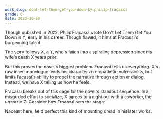 ```yaml
---
work_slug: dont-let-them-get-you-down-by-philip-fracassi
grade: C-
date: 2023-10-29
---
```


Though published in 2022, Philip Fracassi wrote Don't Let Them Get You Down in Y, early in his career. Though flawed, it hints at Fracassi's burgeoning talent.

The story follows X, a Y, who's fallen into a spiraling depression since his wife's death X years prior.

But this proves the novel's biggest problem. Fracassi tells us everything. X's raw inner-monologue lends his character an empathetic vulnerability, but limits Facassi's ability to propel the narrative through action or dialog. Instead, we have X telling us how he feels.

Fracassi breaks out of this cage for the novel's standout sequence. In a misguided effort to socialize, X agrees to a night out with a coworker, the unstable Z. Consider how Fracassi sets the stage:

Naceant here, he'd perfect this kind of mounting dread in his later works.
